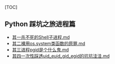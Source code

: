 [TOC]

## Python 踩坑之旅进程篇

- [其一杀不死的Shell子进程.md](其一杀不死的shell子进程.md)
- [其二裸用os.system类函数的原罪.md](其二裸用类os.system函数的原罪.md)
- [其三进程pgid是个什么鬼.md](其三pgid是个什么鬼.md)
- [其四一次性踩透uid_euid_gid_egid的坑坑洼洼.md](其四一次性踩透uid_euid_gid_egid的坑坑洼洼.md)



